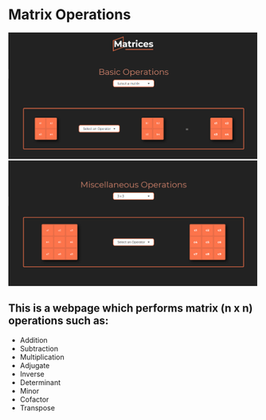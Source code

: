 # Matrix Operations

<img src="assets/Screenshot (487).png" style="display: inline-block" width="500"> <img src="assets/Screenshot (489).png" style="display: inline-block" width="500">

## This is a webpage which performs matrix (n x n) operations such as:
* Addition 
* Subtraction
* Multiplication
* Adjugate
* Inverse
* Determinant
* Minor
* Cofactor
* Transpose
